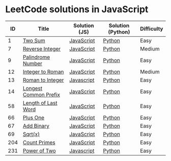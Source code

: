 # LeetCode solutions in JavaScript


| ID | Title | Solution (JS) | Solution (Python) | Difficulty |
| --- | --- | --- | --- | --- |
| 1 | [Two Sum](https://leetcode.com/problems/two-sum/) | [JavaScript](https://github.com/saqib40/LeetCode/blob/main/Solutions/1.js) | [Python](https://github.com/saqib40/LeetCode/blob/main/Python%20Solutions/1.py) | Easy |
| 7 | [Reverse Integer](https://leetcode.com/problems/reverse-integer/) | [JavaScript](https://github.com/saqib40/LeetCode/blob/main/Solutions/7.js) | [Python]() | Medium |
| 9 | [Palindrome Number](https://leetcode.com/problems/palindrome-number/) | [JavaScript](https://github.com/saqib40/LeetCode/blob/main/Solutions/9.js) | [Python]() | Easy |
| 12 | [Integer to Roman](https://leetcode.com/problems/integer-to-roman/) | [JavaScript](https://github.com/saqib40/LeetCode/blob/main/Solutions/12.js) | [Python]() | Medium |
| 13 | [Roman to Integer](https://leetcode.com/problems/roman-to-integer/) | [Javascript](https://github.com/saqib40/LeetCode/blob/main/Solutions/13.js) | [Python]() | Easy |
| 14 | [Longest Common Prefix](https://leetcode.com/problems/longest-common-prefix/) | [JavaScript](https://github.com/saqib40/LeetCode/blob/main/Solutions/14.js) | [Python](https://github.com/saqib40/LeetCode/blob/main/Python%20Solutions/14.py) | Easy |
| 58 | [Length of Last Word](https://leetcode.com/problems/length-of-last-word/) | [JavaScript](https://github.com/saqib40/LeetCode/blob/main/Solutions/58.js) | [Python]() | Easy |
| 66 | [Plus One](https://leetcode.com/problems/plus-one/) | [JavaScript](https://github.com/saqib40/LeetCode/blob/main/Solutions/66.js) | [Python]() | Easy |
| 67 | [Add Binary](https://leetcode.com/problems/add-binary/) | [JavaScript](https://github.com/saqib40/LeetCode/blob/main/Solutions/67.js) | [Python]() | Easy |
| 69 | [Sqrt(x)](https://leetcode.com/problems/sqrtx/) | [JavaScript](https://github.com/saqib40/LeetCode/blob/main/Solutions/69.js) | [Python]() | Easy |
| 204 | [Count Primes](https://leetcode.com/problems/count-primes/) | [JavaScript](https://github.com/saqib40/LeetCode/blob/main/Solutions/204.js) | [Python]() | Easy |
| 231 | [Power of Two](https://leetcode.com/problems/power-of-two/) | [Javascript](https://github.com/saqib40/LeetCode/blob/main/Solutions/231.js) | [Python]() | Easy |
